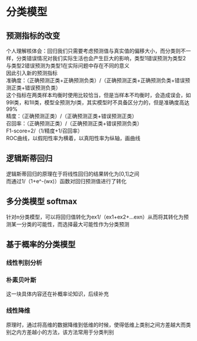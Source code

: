 # 分类模型  
## 预测指标的改变  
个人理解核体会：回归我们只需要考虑预测值与真实值的偏移大小，而分类则不一样，分类错误情况对我们实际生活也会产生巨大的影响，类型1错误预测为类型2与类型2错误预测为类型1在实际问题中存在不同的意义   
因此引入新的预测指标  
准确度：（正确预测正类+正确预测负类）/（正确预测正类+正确预测负类+错误预测正类+错误预测负类）  
这个指标在两类样本均衡时使用比较恰当，但是当样本不均衡时，会造成误会，如99I类，和1II类，模型全预测为I类，其实模型时不具备区分力的，但是准确度高达99%    
精度：（正确预测正类）/（正确预测正类+错误预测正类）    
召回率：（正确预测正类）/（正确预测正类+错误预测负类）   
F1-score=2/（1/精度+1/召回率）   
ROC曲线，以假阳性率为横着，以真阳性率为纵轴，画曲线   
## 逻辑斯蒂回归  
逻辑斯蒂回归的原理在于将线性回归的结果转化为[0,1]之间   
而通过1/（1+e^-(wx)）函数对回归预测值进行了转化   

## 多分类模型 softmax  
针对n分类模型，可以将回归值转化为ex1/（ex1+ex2+...exn）从而将其转化为预测某一分类的可能性，而选择最大可能性作为分类预测  

## 基于概率的分类模型 
### 线性判别分析 
### 朴素贝叶斯  
这一块具体内容还在补概率论知识，后续补充
### 线性降维  
原理时，通过将高维的数据降维到低维的时候，使得低维上类别之间方差越大而类别之内方差越小的方法，该方法常用于分类判别